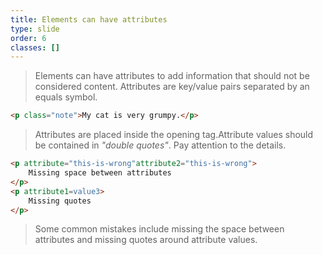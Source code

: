 ```yaml
---
title: Elements can have attributes
type: slide
order: 6
classes: []
---
```


>Elements can have attributes to add information that should not be considered content. Attributes are key/value pairs separated by an equals symbol.

```html {class=large}
<p class="note">My cat is very grumpy.</p>
```
>Attributes are placed inside the opening tag.Attribute values should be contained in *"double quotes"*.
Pay attention to the details.


```html {class=large}
<p attribute="this-is-wrong"attribute2="this-is-wrong">
    Missing space between attributes
</p>
<p attribute1=value3>
    Missing quotes
</p>
```
>Some common mistakes include missing the space between attributes and missing quotes around attribute values.